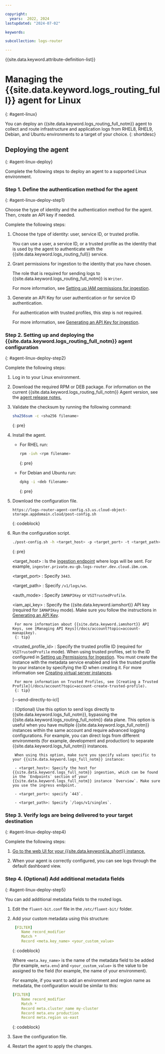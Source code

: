 ```yaml
---

copyright:
  years:  2022, 2024
lastupdated: "2024-07-02"

keywords:

subcollection: logs-router

---
```


{{site.data.keyword.attribute-definition-list}}

# Managing the {{site.data.keyword.logs_routing_full}} agent for Linux
{: #agent-linux}

You can deploy an {{site.data.keyword.logs_routing_full_notm}} agent to collect and route infrastructure and application logs from RHEL8, RHEL9, Debian, and Ubuntu environments to a target of your choice.
{: shortdesc}


## Deploying the agent
{: #agent-linux-deploy}

Complete the following steps to deploy an agent to a supported Linux environment.

### Step 1. Define the authentication method for the agent
{: #agent-linux-deploy-step1}

Choose the type of identity and the authentication method for the agent. Then, create an API key if needed.

Complete the following steps:

1. Choose the type of identity: user, service ID, or trusted profile.

    You can use a user, a service ID, or a trusted profile as the identity that is used by the agent to authenticate with the {{site.data.keyword.logs_routing_full}} service.

2. Grant permissions for ingestion to the identity that you have chosen.

    The role that is required for sending logs to {{site.data.keyword.logs_routing_full_notm}} is `Writer`.

    For more information, see [Setting up IAM permissions for ingestion](/docs/logs-router?topic=logs-router-agent-iam-permissions).

3. Generate an API Key for user authentication or for service ID authentication.

    For authentication with trusted profiles, this step is not required.

    For more information, see [Generating an API Key for ingestion](/docs/logs-router?topic=logs-router-api-key).


### Step 2. Setting up and deploying the {{site.data.keyword.logs_routing_full_notm}} agent configuration
{: #agent-linux-deploy-step2}

Complete the following steps:

1. Log in to your Linux environment.

2. Download the required RPM  or DEB package. For information on the current {{site.data.keyword.logs_routing_full_notm}} Agent version, see the [agent release notes.](/docs/logs-router?topic=logs-router-release-notes-agent)

3. Validate the checksum by running the following command:

   ```sh
   sha256sum -c <sha256 filename>
   ```
   {: pre}

5. Install the agent.

   * For RHEL run:

       ```sh
     rpm -ivh <rpm filename>
      ```
      {: pre}

   * For Debian and Ubuntu run:

      ```sh
      dpkg -i <deb filename>
      ```
      {: pre}

6. Download the configuration file.

   ```text
   https://logs-router-agent-config.s3.us.cloud-object-storage.appdomain.cloud/post-config.sh
   ```
   {: codeblock}

7. Run the configuration script.

   ```sh
   ./post-config.sh -h <target_host> -p <target_port> -t <target_path> -a <auth_mode> -k <iam_api_key> -d <trusted_profile_id> [--send-directly-to-icl]
   ```
   {: pre}

   <target_host>
   :   Is the [ingestion endpoint](/docs/logs-router?topic=logs-router-endpoints) where logs will be sent. For example, `ingester.private.eu-gb.logs-router.dev.cloud.ibm.com`.

    <target_port>
    :   Specify `3443`.

    <target_path>
    :   Specify `/v1/logs/ws`.

    <auth_mode>
    :   Specify `IAMAPIKey` or `VSITrustedProfile`.

    <iam_api_key>
    :   Specify the {{site.data.keyword.iamshort}} API key (required for `IAMAPIKey` mode). Make sure you follow the instructions in [Generating an API Key](/docs/logs-router?topic=logs-router-api-key).

        For more information about {{site.data.keyword.iamshort}} API Keys, see [Managing API Keys](/docs/account?topic=account-manapikey).
        {: tip}

    <trusted_profile_id>
    :   Specify the trusted profile ID (required for `VSITrustedProfile` mode). When using trusted profiles, set to the ID configured in [Setting up Permissions for Ingestion](/docs/logs-router?topic=logs-router-agent-iam-permissions&interface=cli). You must create the instance with the metadata service enabled and link the trusted profile to your instance by specifying the ID when creating it. For more information see [Creating virtual server instances](docs/vpc?topic=vpc-creating-virtual-servers).

        For more information on Trusted Profiles, see [Creating a Trusted Profile](/docs/account?topic=account-create-trusted-profile).
        {: tip}
    
    [--send-directly-to-icl]

    :   (Optional) Use this option to send logs directly to {{site.data.keyword.logs_full_notm}}, bypassing the {{site.data.keyword.logs_routing_full_notm}} data plane. This option is useful when you have multiple {{site.data.keyword.logs_full_notm}} instances within the same account and require advanced logging configurations. For example, you can direct logs from different environments (for example, development and production) to separate {{site.data.keyword.logs_full_notm}} instances.

        When using this option, make sure you specify values specific to your {{site.data.keyword.logs_full_notm}} instance:

        - <target_host>: Specify the host for {{site.data.keyword.logs_full_notm}} ingestion, which can be found in the `Endpoints` section of your {{site.data.keyword.logs_full_notm}} instance `Overview`. Make sure you use the ingress endpoint.

        - <target_port>: specify `443`.

        - <target_path>: Specify `/logs/v1/singles`.



### Step 3. Verify logs are being delivered to your target destination
{: #agent-linux-deploy-step4}

Complete the following steps:

1. [Go to the web UI for your {{site.data.keyword.la_short}} instance.](/docs/log-analysis?topic=log-analysis-launch&interface=ui)

2. When your agent is correctly configured, you can see logs through the default dashboard view.

### Step 4. (Optional) Add additional metadata fields
{: #agent-linux-deploy-step5}

You can add additional metadata fields to the routed logs.

1. Edit the `fluent-bit.conf` file in the `/etc/fluent-bit/` folder.

2. Add your custom metadata using this structure:

   ```yaml
    [FILTER]
       Name record_modifier
       Match *
       Record <meta.key_name> <your_custom_value>
   ```
   {: codeblock}

   Where `<meta.key_name>` is the name of the metadata field to be added (for example, `meta.env`) and `<your_custom_value>` is the value to be assigned to the field (for example, the name of your environment).

   For example, if you want to add an environment and region name as metadata, the configuration would be similar to this:

   ```yaml
   [FILTER]
       Name record_modifier
       Match *
       Record meta.cluster_name my-cluster
       Record meta.env production
       Record meta.region us-east
   ```
   {: codeblock}

3. Save the configuration file.

4. Restart the agent to apply the changes.

